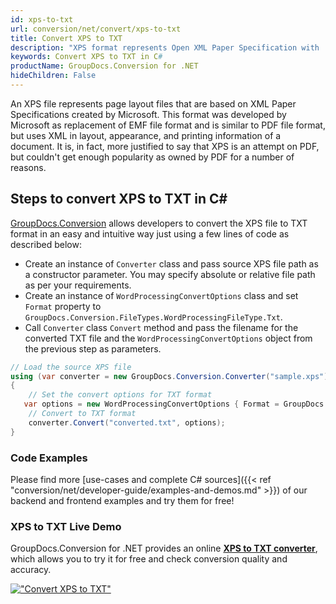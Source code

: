 ```yaml
---
id: xps-to-txt
url: conversion/net/convert/xps-to-txt
title: Convert XPS to TXT
description: "XPS format represents Open XML Paper Specification with .xps extension. Learn how to convert XPS to TXT file programmatically in C# language using GroupDocs.Conversion for .NET library."
keywords: Convert XPS to TXT in C#
productName: GroupDocs.Conversion for .NET
hideChildren: False
---
```


An XPS file represents page layout files that are based on XML Paper Specifications created by Microsoft. This format was developed by Microsoft as replacement of EMF file format and is similar to PDF file format, but uses XML in layout, appearance, and printing information of a document. It is, in fact, more justified to say that XPS is an attempt on PDF, but couldn't get enough popularity as owned by PDF for a number of reasons.

## Steps to convert XPS to TXT in C#

[GroupDocs.Conversion](https://products.groupdocs.com/conversion/net) allows developers to convert the XPS file to TXT format in an easy and intuitive way just using a few lines of code as described below:

* Create an instance of `Converter` class and pass source XPS file path as a constructor parameter. You may specify absolute or relative file path as per your requirements. 
* Create an instance of `WordProcessingConvertOptions` class and set `Format` property to `GroupDocs.Conversion.FileTypes.WordProcessingFileType.Txt`.
* Call `Converter` class `Convert` method and pass the filename for the converted TXT file and the `WordProcessingConvertOptions` object from the previous step as parameters.

```csharp
// Load the source XPS file
using (var converter = new GroupDocs.Conversion.Converter("sample.xps"))
{
    // Set the convert options for TXT format
   var options = new WordProcessingConvertOptions { Format = GroupDocs.Conversion.FileTypes.WordProcessingFileType.Txt };
    // Convert to TXT format
    converter.Convert("converted.txt", options);
}
```

### Code Examples

Please find more [use-cases and complete C# sources]({{< ref "conversion/net/developer-guide/examples-and-demos.md" >}}) of our backend and frontend examples and try them for free!

### XPS to TXT Live Demo

GroupDocs.Conversion for .NET provides an online [**XPS to TXT converter**](https://products.groupdocs.app/conversion/xps-to-txt), which allows you to try it for free and check conversion quality and accuracy.

[!["Convert XPS to TXT"](conversion/net/images/convert-to-txt/convert-xps-to-txt.png)](https://products.groupdocs.app/conversion/xps-to-txt)
